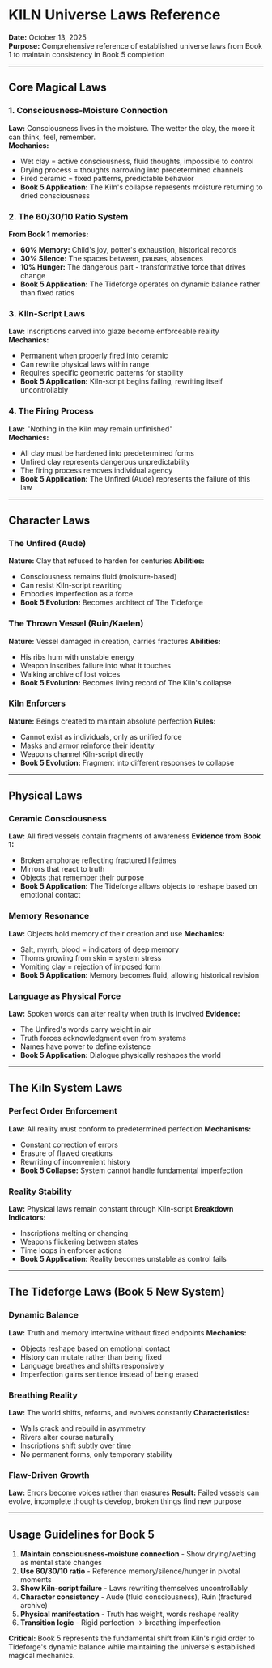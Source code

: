 # KILN Universe Laws Reference

**Date:** October 13, 2025  
**Purpose:** Comprehensive reference of established universe laws from Book 1 to maintain consistency in Book 5 completion  

---

## Core Magical Laws

### 1. Consciousness-Moisture Connection
**Law:** Consciousness lives in the moisture. The wetter the clay, the more it can think, feel, remember.  
**Mechanics:** 
- Wet clay = active consciousness, fluid thoughts, impossible to control
- Drying process = thoughts narrowing into predetermined channels
- Fired ceramic = fixed patterns, predictable behavior
- **Book 5 Application:** The Kiln's collapse represents moisture returning to dried consciousness

### 2. The 60/30/10 Ratio System
**From Book 1 memories:**
- **60% Memory:** Child's joy, potter's exhaustion, historical records
- **30% Silence:** The spaces between, pauses, absences  
- **10% Hunger:** The dangerous part - transformative force that drives change
- **Book 5 Application:** The Tideforge operates on dynamic balance rather than fixed ratios

### 3. Kiln-Script Laws
**Law:** Inscriptions carved into glaze become enforceable reality  
**Mechanics:**
- Permanent when properly fired into ceramic
- Can rewrite physical laws within range
- Requires specific geometric patterns for stability
- **Book 5 Application:** Kiln-script begins failing, rewriting itself uncontrollably

### 4. The Firing Process
**Law:** "Nothing in the Kiln may remain unfinished"  
**Mechanics:**
- All clay must be hardened into predetermined forms
- Unfired clay represents dangerous unpredictability
- The firing process removes individual agency
- **Book 5 Application:** The Unfired (Aude) represents the failure of this law

---

## Character Laws

### The Unfired (Aude)
**Nature:** Clay that refused to harden for centuries
**Abilities:** 
- Consciousness remains fluid (moisture-based)
- Can resist Kiln-script rewriting
- Embodies imperfection as a force
- **Book 5 Evolution:** Becomes architect of The Tideforge

### The Thrown Vessel (Ruin/Kaelen)
**Nature:** Vessel damaged in creation, carries fractures
**Abilities:**
- His ribs hum with unstable energy
- Weapon inscribes failure into what it touches
- Walking archive of lost voices
- **Book 5 Evolution:** Becomes living record of The Kiln's collapse

### Kiln Enforcers
**Nature:** Beings created to maintain absolute perfection
**Rules:**
- Cannot exist as individuals, only as unified force
- Masks and armor reinforce their identity
- Weapons channel Kiln-script directly
- **Book 5 Evolution:** Fragment into different responses to collapse

---

## Physical Laws

### Ceramic Consciousness
**Law:** All fired vessels contain fragments of awareness
**Evidence from Book 1:**
- Broken amphorae reflecting fractured lifetimes
- Mirrors that react to truth
- Objects that remember their purpose
- **Book 5 Application:** The Tideforge allows objects to reshape based on emotional contact

### Memory Resonance
**Law:** Objects hold memory of their creation and use
**Mechanics:**
- Salt, myrrh, blood = indicators of deep memory
- Thorns growing from skin = system stress
- Vomiting clay = rejection of imposed form
- **Book 5 Application:** Memory becomes fluid, allowing historical revision

### Language as Physical Force
**Law:** Spoken words can alter reality when truth is involved
**Evidence:**
- The Unfired's words carry weight in air
- Truth forces acknowledgment even from systems
- Names have power to define existence
- **Book 5 Application:** Dialogue physically reshapes the world

---

## The Kiln System Laws

### Perfect Order Enforcement
**Law:** All reality must conform to predetermined perfection
**Mechanisms:**
- Constant correction of errors
- Erasure of flawed creations
- Rewriting of inconvenient history
- **Book 5 Collapse:** System cannot handle fundamental imperfection

### Reality Stability
**Law:** Physical laws remain constant through Kiln-script
**Breakdown Indicators:**
- Inscriptions melting or changing
- Weapons flickering between states
- Time loops in enforcer actions
- **Book 5 Application:** Reality becomes unstable as control fails

---

## The Tideforge Laws (Book 5 New System)

### Dynamic Balance
**Law:** Truth and memory intertwine without fixed endpoints
**Mechanics:**
- Objects reshape based on emotional contact
- History can mutate rather than being fixed
- Language breathes and shifts responsively
- Imperfection gains sentience instead of being erased

### Breathing Reality
**Law:** The world shifts, reforms, and evolves constantly
**Characteristics:**
- Walls crack and rebuild in asymmetry
- Rivers alter course naturally
- Inscriptions shift subtly over time
- No permanent forms, only temporary stability

### Flaw-Driven Growth
**Law:** Errors become voices rather than erasures
**Result:** Failed vessels can evolve, incomplete thoughts develop, broken things find new purpose

---

## Usage Guidelines for Book 5

1. **Maintain consciousness-moisture connection** - Show drying/wetting as mental state changes
2. **Use 60/30/10 ratio** - Reference memory/silence/hunger in pivotal moments  
3. **Show Kiln-script failure** - Laws rewriting themselves uncontrollably
4. **Character consistency** - Aude (fluid consciousness), Ruin (fractured archive)
5. **Physical manifestation** - Truth has weight, words reshape reality
6. **Transition logic** - Rigid perfection → breathing imperfection

**Critical:** Book 5 represents the fundamental shift from Kiln's rigid order to Tideforge's dynamic balance while maintaining the universe's established magical mechanics.